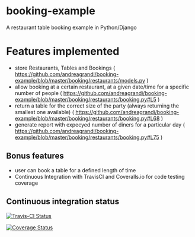 # booking-example
A restaurant table booking example in Python/Django

# Features implemented

* store Restaurants, Tables and Bookings ( https://github.com/andreagrandi/booking-example/blob/master/booking/restaurants/models.py )
* allow booking at a certain restaurant, at a given date/time for a specific number of people ( https://github.com/andreagrandi/booking-example/blob/master/booking/restaurants/booking.py#L5 )
* return a table for the correct size of the party (always returning the smallest one available) ( https://github.com/andreagrandi/booking-example/blob/master/booking/restaurants/booking.py#L68 )
* generate report with expecyed number of diners for a particular day ( https://github.com/andreagrandi/booking-example/blob/master/booking/restaurants/booking.py#L75 )

## Bonus features

* user can book a table for a defined length of time
* Continuous Integration with TravisCI and Coveralls.io for code testing coverage

Continuous integration status
-----------------------------

[![Travis-CI Status](https://secure.travis-ci.org/andreagrandi/booking-example.png?branch=master)](http://travis-ci.org/#!/andreagrandi/booking-example)

[![Coverage Status](https://coveralls.io/repos/andreagrandi/booking-example/badge.svg)](https://coveralls.io/r/andreagrandi/booking-example)
